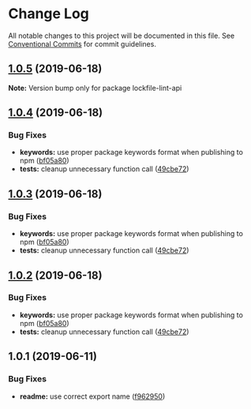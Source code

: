 # Change Log

All notable changes to this project will be documented in this file.
See [Conventional Commits](https://conventionalcommits.org) for commit guidelines.

## [1.0.5](https://github.com/lirantal/lockfile-lint/compare/lockfile-lint-api@1.0.4...lockfile-lint-api@1.0.5) (2019-06-18)

**Note:** Version bump only for package lockfile-lint-api





## [1.0.4](https://github.com/lirantal/lockfile-lint/compare/lockfile-lint-api@1.0.1...lockfile-lint-api@1.0.4) (2019-06-18)


### Bug Fixes

* **keywords:** use proper package keywords format when publishing to npm ([bf05a80](https://github.com/lirantal/lockfile-lint/commit/bf05a80))
* **tests:** cleanup unnecessary function call ([49cbe72](https://github.com/lirantal/lockfile-lint/commit/49cbe72))





## [1.0.3](https://github.com/lirantal/lockfile-lint/compare/lockfile-lint-api@1.0.1...lockfile-lint-api@1.0.3) (2019-06-18)


### Bug Fixes

* **keywords:** use proper package keywords format when publishing to npm ([bf05a80](https://github.com/lirantal/lockfile-lint/commit/bf05a80))
* **tests:** cleanup unnecessary function call ([49cbe72](https://github.com/lirantal/lockfile-lint/commit/49cbe72))





## [1.0.2](https://github.com/lirantal/lockfile-lint/compare/lockfile-lint-api@1.0.1...lockfile-lint-api@1.0.2) (2019-06-18)


### Bug Fixes

* **keywords:** use proper package keywords format when publishing to npm ([bf05a80](https://github.com/lirantal/lockfile-lint/commit/bf05a80))
* **tests:** cleanup unnecessary function call ([49cbe72](https://github.com/lirantal/lockfile-lint/commit/49cbe72))





## 1.0.1 (2019-06-11)


### Bug Fixes

* **readme:** use correct export name ([f962950](https://github.com/lirantal/lockfile-lint/commit/f962950))
